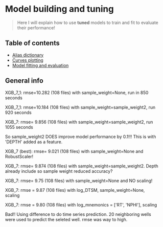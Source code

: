 # Model building and tuning
> Here I will explain how to use **tuned** models to train and fit to evaluate their performance!

## Table of contents
* [Alias dictionary](#general-info)
* [Curves plotting](#baseline-model)
* [Model fitting and evaluation](#technologies)

## General info

XGB_7_1: rmse=10.282 (108 files) with sample_weight=None, run in 850 seconds

XGB_7_1: rmse=10.184 (108 files) with sample_weight=sample_weight2, run 920 seconds

XGB_7:   rmse= 9.856 (108 files) with sample_weight=sample_weight2, run 1055 seconds

So sample_weight2 DOES improve model performance by 0.1!!! This is with 'DEPTH' added as a feature.

XGB_7 (best):   rmse= 9.021 (108 files) with sample_weight=None and RobustScaler!

XGB_7:   rmse= 9.874 (108 files) with sample_weight=sample_weight2. Depth already include so sample weight reduced accuracy? 

XGB_7:   rmse= 9.75 (108 files) with sample_weight=None and NO scaling!

XGB_7: rmse = 9.87 (108 files) with log_DTSM, sample_weight=None, scaling

XGB_7: rmse = 9.80 (108 files) with log_mnemonics = ['RT', 'NPHI'], scaling

 Bad!! Using difference to do time series prediction. 20 neighboring wells were used to predict the seleted well. rmse was way to high.

